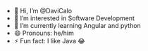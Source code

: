 - 👋 Hi, I’m @DaviCalo
- 👀 I’m interested in Software Development
- 🌱 I’m currently learning Angular and python
- 😄 Pronouns: he/him
- ⚡ Fun fact: I like Java 😂

<!---
DaviCalo/DaviCalo is a ✨ special ✨ repository because its `README.md` (this file) appears on your GitHub profile.
You can click the Preview link to take a look at your changes.
---- 📫 How to reach me ...
--->

